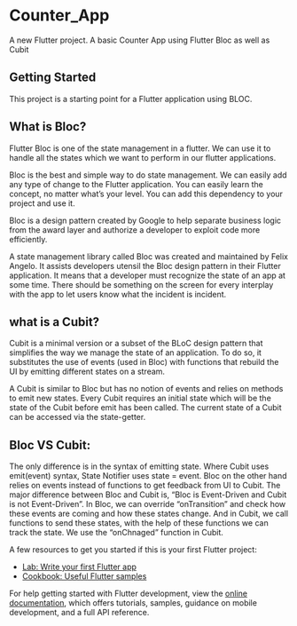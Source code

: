 # Counter_App

A new Flutter project.
A basic Counter App using Flutter Bloc as well as Cubit


## Getting Started

This project is a starting point for a Flutter application using BLOC.

## What is Bloc?

Flutter Bloc is one of the state management in a flutter. We can use it to handle all the states which we want to perform in our flutter applications.

Bloc is the best and simple way to do state management. We can easily add any type of change to the Flutter application. You can easily learn the concept, no matter what’s your level. You can add this dependency to your project and use it.

Bloc is a design pattern created by Google to help separate business logic from the award layer and authorize a developer to exploit code more efficiently.

A state management library called Bloc was created and maintained by Felix Angelo. It assists developers utensil the Bloc design pattern in their Flutter application. It means that a developer must recognize the state of an app at some time. There should be something on the screen for every interplay with the app to let users know what the incident is incident.

## what is a Cubit?

Cubit is a minimal version or a subset of the BLoC design pattern that simplifies the way we manage the state of an application. To do so, it substitutes the use of events (used in Bloc) with functions that rebuild the UI by emitting different states on a stream.

A Cubit is similar to Bloc but has no notion of events and relies on methods to emit new states. Every Cubit requires an initial state which will be the state of the Cubit before emit has been called. The current state of a Cubit can be accessed via the state-getter.

## Bloc VS Cubit:

The only difference is in the syntax of emitting state. Where Cubit uses emit(event) syntax, State Notifier uses state = event. Bloc on the other hand relies on events instead of functions to get feedback from UI to Cubit. The major difference between Bloc and Cubit is, “Bloc is Event-Driven and Cubit is not Event-Driven”. In Bloc, we can override “onTransition” and check how these events are coming and how these states change. And in Cubit, we call functions to send these states, with the help of these functions we can track the state. We use the “onChnaged” function in Cubit.

A few resources to get you started if this is your first Flutter project:

- [Lab: Write your first Flutter app](https://docs.flutter.dev/get-started/codelab)
- [Cookbook: Useful Flutter samples](https://docs.flutter.dev/cookbook)

For help getting started with Flutter development, view the
[online documentation](https://docs.flutter.dev/), which offers tutorials,
samples, guidance on mobile development, and a full API reference.
